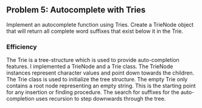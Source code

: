## Problem 5: Autocomplete with Tries
Implement an autocomplete function using Tries. Create a TrieNode object that will return all complete word suffixes that exist below it in the Trie.  

### Efficiency
The Trie is a tree-structure which is used to provide auto-completion features. I implemented a TrieNode and a Trie class. The TrieNode instances represent character values and point down towards the children. The Trie class is used to initialize the tree structure. The empty Trie only contains a root node representing an empty string. This is the starting point for any insertion or finding procedure. The search for suffixes for the auto-completion uses recursion to step downwards through the tree.
